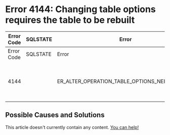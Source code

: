 
# Error 4144: Changing table options requires the table to be rebuilt


| Error Code | SQLSTATE | Error | Description |
| --- | --- | --- | --- |
| Error Code | SQLSTATE | Error | Description |
| 4144 |  | ER_ALTER_OPERATION_TABLE_OPTIONS_NEED_REBUILD | Changing table options requires the table to be rebuilt |




## Possible Causes and Solutions


This article doesn't currently contain any content. [You can help!](/en/writing-and-editing-knowledge-base-articles/)


